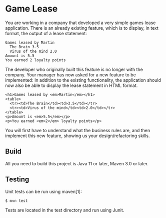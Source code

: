 # Game Lease

You are working in a company that developed a very simple games lease application.
There is an already existing feature, which is to display, in text format, the output of a lease statement:

```
Games leased by Martin
  The Brain 3.5
  Virus of the mind 2.0
Amount is 5.5
You earned 2 loyalty points
```

The developer who originally built this feature is no longer with the company. Your manager has now asked for a new feature to be implemented:
In addition to the existing functionality, the application should now also be able to display the lease statement in HTML format.

```
<h1>Games leased by <em>Martin</em></h1>
<table>
  <tr><td>The Brain</td><td>3.5</td></tr>
  <tr><td>Virus of the mind</td><td>2.0</td></tr>
</table>
<p>Amount is <em>5.5</em></p>
<p>You earned <em>2</em> loyalty points</p>
```

You will first have to understand what the business rules are, and then implement this new feature, showing us your design/refactoring skills.

## Build

All you need to build this project is Java 11 or later, Maven 3.0 or later.

## Testing

Unit tests can be run using maven[1]:

    $ mvn test

Tests are located in the test directory and run using Junit.
